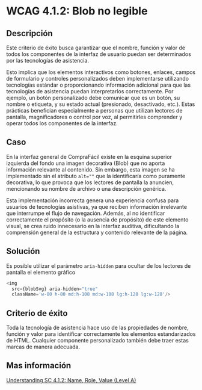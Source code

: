# WCAG 4.1.2: Blob no legible

## Descripción

Este criterio de éxito busca garantizar que el nombre, función y valor de todos los componentes de la interfaz de usuario puedan ser determinados por las tecnologías de asistencia.

Esto implica que los elementos interactivos como botones, enlaces, campos de formulario y controles personalizados deben implementarse utilizando tecnologías estándar o proporcionando información adicional para que las tecnologías de asistencia puedan interpretarlos correctamente. Por ejemplo, un botón personalizado debe comunicar que es un botón, su nombre o etiqueta, y su estado actual (presionado, desactivado, etc.). Estas prácticas benefician especialmente a personas que utilizan lectores de pantalla, magnificadores o control por voz, al permitirles comprender y operar todos los componentes de la interfaz.

## Caso

En la interfaz general de CompraFácil existe en la esquina superior izquierda del fondo una imagen decorativa (Blob) que no aporta información relevante al contenido. Sin embargo, esta imagen se ha implementado sin el atributo `alt=""` que la identificaría como puramente decorativa, lo que provoca que los lectores de pantalla la anuncien, mencionando su nombre de archivo o una descripción genérica.

Esta implementación incorrecta genera una experiencia confusa para usuarios de tecnologías asistivas, ya que reciben información irrelevante que interrumpe el flujo de navegación. Además, al no identificar correctamente el propósito (o la ausencia de propósito) de este elemento visual, se crea ruido innecesario en la interfaz auditiva, dificultando la comprensión general de la estructura y contenido relevante de la página.

## Solución

Es posible utilizar el parámetro `aria-hidden` para ocultar de los lectores de pantalla el elemento gráfico

```javascript
<img 
  src={blobSvg} aria-hidden="true" 
  className='w-80 h-80 md:h-108 md:w-108 lg:h-128 lg:w-128'/>
```

## Criterio de éxito

Toda la tecnología de asistencia hace uso de las propiedades de nombre, función y valor para identificar correctamente los elementos estandarizados de HTML. Cualquier componente personalizado también debe traer estas marcas de manera adecuada.

## Mas información

[Understanding SC 4.1.2: Name, Role, Value (Level A)](https://www.w3.org/WAI/WCAG22/Understanding/name-role-value)

